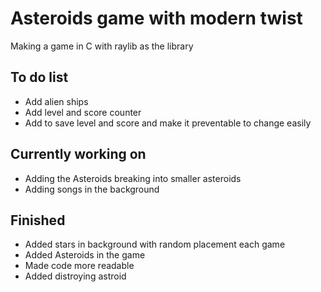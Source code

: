 # Asteroids game with modern twist 

Making a game in C with raylib as the library 

## To do list
 
- Add alien ships 
- Add level and score counter
- Add to save level and score and make it preventable to change easily

## Currently working on 

- Adding the Asteroids breaking into smaller asteroids 
- Adding songs in the background

## Finished 

- Added stars in background with random placement each game 
- Added Asteroids in the game
- Made code more readable
- Added distroying astroid  